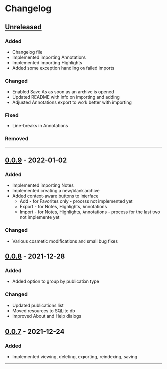 # Changelog

## [Unreleased]
### Added
- Changelog file
- Implemented importing Annotations
- Implemented importing Highlights
- Added some exception handling on failed imports

### Changed

- Enabled Save As as soon as an archive is opened
- Updated README with info on importing and adding
- Adjusted Annotations export to work better with importing

### Fixed

- Line-breaks in Annotations

### Removed
____
## [0.0.9] - 2022-01-02
### Added
- Implemented importing Notes
- Implemented creating a new/blank archive
- Added context-aware buttons to interface
  - Add - for Favorites only - process not implemented yet
  - Export - for Notes, Highlights, Annotations
  - Import - for Notes, Highlights, Annotations - process for the last two not implemente yet

### Changed
- Various cosmetic modifications and small bug fixes

## [0.0.8] - 2021-12-28
### Added
- Added option to group by publication type

### Changed
- Updated publications list
- Moved resources to SQLite db
- Improved About and Help dialogs

## [0.0.7] - 2021-12-24
### Added
- Implemented viewing, deleting, exporting, reindexing, saving
____
[Unreleased]: https://gitlab.com/erykj/jwlmanager
[0.0.9]:https://gitlab.com/erykj/jwlmanager/-/releases/v0.0.9
[0.0.8]: https://gitlab.com/erykj/jwlmanager/-/releases/v0.0.8
[0.0.7]: https://gitlab.com/erykj/jwlmanager/-/releases/v0.0.7
